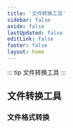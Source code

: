 ```yaml
---
title: '文件转换工具'
sidebar: false
aside: false
lastUpdated: false
editLink: false
footer: false
layout: home
---
```

::: tip
文件转换工具
:::

## 文件转换工具

### 文件格式转换